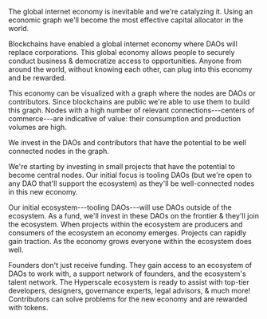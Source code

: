 The global internet economy is inevitable and we're catalyzing it. Using an economic graph we'll become the most effective capital allocator in the world.

Blockchains have enabled a global internet economy where DAOs will replace corporations. This global economy allows people to securely conduct business & democratize access to opportunities. Anyone from around the world, without knowing each other, can plug into this economy and be rewarded.

This economy can be visualized with a graph where the nodes are DAOs or contributors. Since blockchains are public we're able to use them to build this graph. Nodes with a high number of relevant connections---centers of commerce---are indicative of value: their consumption and production volumes are high.

We invest in the DAOs and contributors that have the potential to be well connected nodes in the graph.

We're starting by investing in small projects that have the potential to become central nodes. Our initial focus is tooling DAOs (but we're open to any DAO that'll support the ecosystem) as they'll be well-connected nodes in this new economy.

Our initial ecosystem---tooling DAOs---will use DAOs outside of the ecosystem. As a fund, we'll invest in these DAOs on the frontier & they'll join the ecosystem. When projects within the ecosystem are producers and consumers of the ecosystem an economy emerges. Projects can rapidly gain traction. As the economy grows everyone within the ecosystem does well.

Founders don't just receive funding. They gain access to an ecosystem of DAOs to work with, a support network of founders, and the ecosystem's talent network. The Hyperscale ecosystem is ready to assist with top-tier developers, designers, governance experts, legal advisors, & much more! Contributors can solve problems for the new economy and are rewarded with tokens.